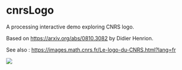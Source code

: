 # cnrsLogo
A processing interactive demo exploring CNRS logo.

Based on https://arxiv.org/abs/0810.3082 by Didier Henrion.

See also : https://images.math.cnrs.fr/Le-logo-du-CNRS.html?lang=fr

[![](https://github.com/mutterer/cnrsLogo/raw/master/Screen%20Shot%202019-10-20%20at%2001.22.02.png)](https://github.com/mutterer/cnrsLogo/raw/master/Screen%20Shot%202019-10-20%20at%2001.22.02.png)

